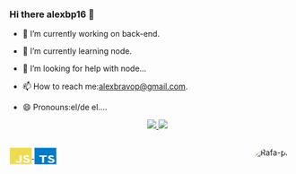 ### Hi there alexbp16 👋

- 🔭 I’m currently working on back-end.
- 🌱 I’m currently learning node.
- 🤔 I’m looking for help with node...
- 📫 How to reach me:alexbravop@gmail.com.
- 😄 Pronouns:el/de el....
  
  
  <div align="center">
  <a href="https://github.com/alexbp16">
  <img height="180em" src="https://github-readme-stats.vercel.app/api?username=alexbp16&show_icons=true&theme=merko&include_all_commits=true&count_private=true"/>
  <img height="180em" src="https://github-readme-stats.vercel.app/api/top-langs/?username=alexbp16&layout=compact&langs_count=7&theme=merko"/>
</div>
  <div style="display: inline_block"><br>
  <img align="center" alt="Rafa-Js" height="30" width="40" src="https://raw.githubusercontent.com/devicons/devicon/master/icons/javascript/javascript-plain.svg">
  <img align="center" alt="Rafa-Ts" height="30" width="40" src="https://raw.githubusercontent.com/devicons/devicon/master/icons/typescript/typescript-plain.svg">
  <img align="right" alt="Rafa-pic" height="150" style="border-radius:50px;" src="https://blob:file:///home/alex/Downloads/WhatsApp%20Image%202021-09-30%20at%2000.15.32%20(1).jpeg">
</div>
